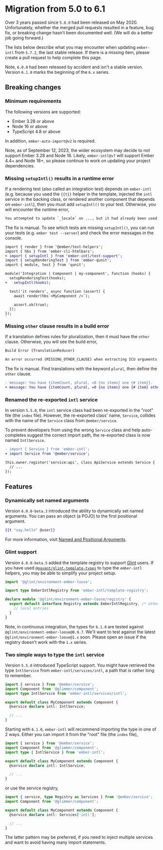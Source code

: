 # Migration from 5.0 to 6.1

Over 3 years passed since `5.0.0` had been released on May 2020. Unfortunately, whether the merged pull requests resulted in a feature, bug fix, or breaking change hasn't been documented well. (We will do a better job going forward.)

The lists below describe what you may encounter when updating `ember-intl` from `5.7.2`, the last stable release. If there is a missing item, please create a pull request to help complete this page.

Note, `6.0.0` had been released by accident and isn't a stable version. Version `6.1.0` marks the beginning of the `6.x` series.


## Breaking changes

### Minimum requirements

The following versions are supported:

- Ember 3.28 or above
- Node 16 or above
- TypeScript 4.8 or above

In addition, `ember-auto-import@v2` is required.

Note, as of September 12, 2023, the wider ecosystem may decide to not support Ember 3.28 and Node 16. Likely, `ember-intl@v7` will support Ember 4.4+ and Node 18+, so please continue to work on updating your project dependencies.


### Missing `setupIntl()` results in a runtime error

If a rendering test (also called an integration test) depends on `ember-intl` (e.g. because you used the `{{t}}` helper in the template, injected the `intl` service in the backing class, or rendered another component that depends on `ember-intl`), then you must add `setupIntl()` to your test. Otherwise, you will encounter the runtime error,

```sh
You attempted to update `_locale` on ..., but it had already been used previously in the same computation.
```

The fix is manual. To see which tests are missing `setupIntl()`, you can run your tests (e.g. `ember test --server`) and check the error messages in the console.

```diff
import { render } from '@ember/test-helpers';
import { hbs } from 'ember-cli-htmlbars';
+ import { setupIntl } from 'ember-intl/test-support';
import { setupRenderingTest } from 'ember-qunit';
import { module, test } from 'qunit';

module('Integration | Component | my-component', function (hooks) {
  setupRenderingTest(hooks);
+   setupIntl(hooks);

  test('it renders', async function (assert) {
    await render(hbs`<MyComponent />`);

    assert.ok(true);
  });
});
```


### Missing `other` clause results in a build error

If a translation defines rules for pluralization, then it must have the `other` clause. Otherwise, you will see the build error,

```sh
Build Error (TranslationReducer)

An error occurred (MISSING_OTHER_CLAUSE) when extracting ICU arguments for ...
```

The fix is manual. Find translations with the keyword `plural`, then define the `other` clause.

```diff
- message: You have {itemCount, plural, =0 {no items} one {# item}}.
+ message: You have {itemCount, plural, =0 {no items} one {# item} other {# items}}.
```


### Renamed the re-exported `intl` service

In version `5.5.0`, the `intl` service class had been re-exported in the "root" file (the `index` file). However, the re-exported class' name, `Service`, collides with the name of the `Service` class from `@ember/service`.

To prevent developers from using the wrong `Service` class and help auto-completes suggest the correct import path, the re-exported class is now named `IntlService`.

```diff
- import { Service } from 'ember-intl';
+ import Service from '@ember/service';

this.owner.register('service:api', class ApiService extends Service {
  // ...
});
```


## Features

### Dynamically set named arguments

Version `6.0.0-beta.3` introduced the ability to dynamically set named arguments. You can pass an object (a POJO) to the first positional argument.

```hbs
{{t "say.hello" @user}}
```

For more information, visit [Named and Positional Arguments](../helpers/t#named-and-positional-arguments).


### Glint support

Version `6.0.0-beta.5` added the template registry to support [Glint](https://typed-ember.gitbook.io/glint/) users. If you have used [`@gavant/glint-template-types`](https://github.com/Gavant/glint-template-types/tree/v0.3.6/types/ember-intl/helpers) to type the `ember-intl` helpers, you may be able to simplify your project setup.

```ts
import '@glint/environment-ember-loose';

import type EmberIntlRegistry from 'ember-intl/template-registry';

declare module '@glint/environment-ember-loose/registry' {
  export default interface Registry extends EmberIntlRegistry, /* other addon registries */ {
    // local entries
  }
}
```

Note, in continuous integration, the types for `6.1.0` are tested against `@glint/environment-ember-loose@0.9.7`. We'll want to test against the latest `@glint/environment-ember-loose@1.x` soon. Please open an issue if the registry doesn't work with the `1.x` series.


### Two simple ways to type the `intl` service

Version `5.5.0` introduced TypeScript support. You might have retrieved the type `IntlService` from `ember-intl/services/intl`, a path that is rather long to remember.

```ts
import { service } from '@ember/service';
import Component from '@glimmer/component';
import type IntlService from 'ember-intl/services/intl';

export default class MyComponent extends Component {
  @service declare intl: IntlService;

  // ...
}
```

Starting with `6.1.0`, `ember-intl` will recommend importing the type in one of 2 ways. Either you can import it from the "root" file (the `index` file),

```ts
import { service } from '@ember/service';
import Component from '@glimmer/component';
import type { IntlService } from 'ember-intl';

export default class MyComponent extends Component {
  @service declare intl: IntlService;

  // ...
}
```

or use the service registry,

```ts
import { service, type Registry as Services } from '@ember/service';
import Component from '@glimmer/component';

export default class MyComponent extends Component {
  @service declare intl: Services['intl'];

  // ...
}
```

The latter pattern may be preferred, if you need to inject multiple services and want to avoid having many import statements.


